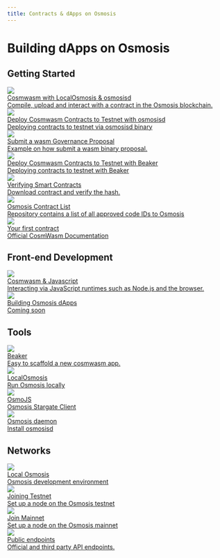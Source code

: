 ```yaml
---
title: Contracts & dApps on Osmosis
---
```

# Building dApps on Osmosis


## Getting Started
<div class="cards twoColumn" >

  <a href="cosmwasm-localosmosis.html" class="card">
    <img src="/img/cosmwasm.svg" class="filter-icon" />
    <div class="title">
     Cosmwasm with LocalOsmosis & osmosisd
    </div>
    <div class="text">
      Compile, upload and interact with a contract in the Osmosis blockchain.
    </div>
  </a>

  <a href="cosmwasm-testnet-manual.html" class="card">
    <img src="/img/cosmwasm.svg" class="filter-icon" />
    <div class="title">
    Deploy Cosmwasm Contracts to Testnet with osmosisd
    </div>
    <div class="text">
      Deploying contracts to testnet via osmosisd binary
    </div>
  </a>
  
  <a href="submit_wasm_proposal.html" class="card">
      <img src="/img/cosmwasm.svg" class="filter-icon" />
      <div class="title">
      Submit a wasm Governance Proposal
      </div>
      <div class="text">
        Example on how submit a wasm binary proposal.
      </div>
  </a>

  <a href="cosmwasm-testnet.html" class="card"> 
    <img src="/img/cosmwasm.svg" class="filter-icon" />
    <div class="title">
    Deploy Cosmwasm Contracts to Testnet with Beaker
    </div>
    <div class="text">
      Deploying contracts to testnet with Beaker
    </div>
  </a>

  <a href="cosmwasm-verify-contract.html" class="card">
    <img src="/img/cosmwasm.svg" class="filter-icon" />
    <div class="title">
    Verifying Smart Contracts
    </div>
    <div class="text">
      Download contract and verify the hash.
    </div>
  </a>


  <!-- <a href="cosmwasm-mainnet.html" class="card">
    <img src="/img/cosmwasm.svg" class="filter-icon" />
    <div class="title">
    Deploy Cosmwasm Contracts to Mainnet with Beaker
    </div>
    <div class="text">
      Deploying contracts to mainnet with Beaker
    </div>
  </a> -->
  
  
  <a href="https://github.com/osmosis-labs/contract-list" class="card" target="_blank">
    <img src="/img/contract.svg" class="filter-icon" />
    <div class="title">
    Osmosis Contract List
    </div>
    <div class="text">
    Repository contains a list of all approved code IDs to Osmosis
    </div>
  </a>  
  
  <a href="https://docs.cosmwasm.com/docs/1.0/getting-started/intro" class="card" target="_blank">
    <img src="/img/contract.svg" class="filter-icon" />
    <div class="title">
     Your first contract
    </div>
    <div class="text">
     Official CosmWasm Documentation
    </div>
  </a>  
  

  
  
 </div>
 
 
 ## Front-end Development
 
  <div class="cards twoColumn" >
    <a href="javascript.html" class="card">
      <img src="/img/cosmwasm.svg" class="filter-icon" />
      <div class="title">
       Cosmwasm & Javascript
      </div>
      <div class="text">
       Interacting via JavaScript runtimes such as Node.js and the browser.
      </div>
    </a>
 
   <a href="#" class="card">
      <img src="/img/dapps.svg" class="filter-icon" />
      <div class="title">
       Building Osmosis dApps
      </div>
      <div class="text">
       Coming soon
      </div>
    </a>  
 
   </div>

## Tools
 <div class="cards twoColumn" >

  <a href="/developing/tools/beaker/index.html" class="card">
    <img src="/img/cosmwasm.svg" class="filter-icon" />
    <div class="title">
    Beaker
    </div>
    <div class="text">
      Easy to scaffold a new cosmwasm app.
    </div>
  </a>
  
  <a href="/developing/tools/localosmosis" class="card">
    <img src="/img/localosmosis.svg" class="filter-icon"/>
    <div class="title">
     LocalOsmosis
    </div>
    <div class="text">
      Run Osmosis locally
    </div>
  </a>

  <a href="https://www.npmjs.com/package/osmojs" class="card" target="_blank">
    <img src="/img/osmojs.svg" class="filter-icon"/>
    <div class="title">
     OsmoJS
    </div>
    <div class="text">
      Osmosis Stargate Client
    </div>
  </a>

  <a href="/developing/tools/osmosisd" class="card">
    <img src="/img/terminal-solid.svg" class="filter-icon"/>
    <div class="title">
     Osmosis daemon
    </div>
    <div class="text">
      Install osmosisd
    </div>
  </a>
 </div>


## Networks
 <div class="cards twoColumn" >

  <a href="/developing/tools/localosmosis.html" class="card">
    <img src="/img/ide.svg" class="filter-icon"/>
    <div class="title">
     Local Osmosis
    </div>
    <div class="text">
     Osmosis development environment
    </div>
  </a>
  
  <a href="/developing/network/join-testnet.html" class="card">
       <img src="/img/flask-test.svg" class="filter-icon"/>
    <div class="title">
     Joining Testnet
    </div>
    <div class="text">
     Set up a node on the Osmosis testnet
    </div>
  </a> 

  <a href="/developing/network/join-mainnet.html" class="card">
    <img src="/img/link.svg" class="filter-icon"/>
    <div class="title">
     Join Mainnet
    </div>
    <div class="text">
      Set up a node on the Osmosis mainnet
    </div>
  </a>
  
  <a href="/developing/network/public-endpoints.html" class="card">
    <img src="/img/link.svg" class="filter-icon"/>
    <div class="title">
    Public endpoints
    </div>
    <div class="text">
      Official and third party API endpoints.
    </div>
  </a>

 </div>